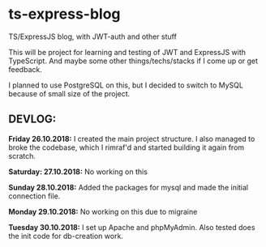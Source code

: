 # ts-express-blog
TS/ExpressJS blog, with JWT-auth and other stuff

This will be project for learning and testing of JWT and ExpressJS with TypeScript. And maybe some other things/techs/stacks if I come up or get feedback.

I planned to use PostgreSQL on this, but I decided to switch to MySQL because of small size of the project.

DEVLOG:
-
**Friday 26.10.2018:** I created the main project structure. I also managed to broke the codebase, which I rimraf'd and started building it again from scratch.

**Saturday: 27.10.2018:** No working on this

**Sunday 28.10.2018:** Added the packages for mysql and made the initial connection file.

**Monday 29.10.2018:** No working on this due to migraine

**Tuesday 30.10.2018:** I set up Apache and phpMyAdmin. Also tested does the init code for db-creation work.
